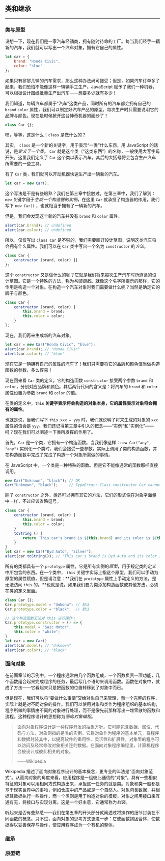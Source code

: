 ## 类和继承

---

### 类与原型

设想一下，现在我们是一家汽车经销商，拥有随时待命的工厂。每当我们经手一辆新的汽车，我们就可以写出一个汽车对象，拥有它自己的属性。

```javascript
let car = {
    brand: "Honda Civic",
    color: "blue"
};
```

如果只有寥寥几辆的汽车需求，那么这种办法尚可接受；但是，如果汽车订单多了起来，我们恐怕不能像这样一辆辆手工生产。JavaScript 赋予了我们一种机器，可以根据设计图纸批量生产出汽车——想要多少就有多少！

我们知道，每辆汽车都属于“汽车”这类产品，同时所有的汽车都会拥有自己的 `brand` `color` 属性，我们可以制定好汽车产品的原型，每次生产时只需要说明它的品牌与颜色。现在是时候掀开这台神奇机器的面纱了！

```javascript
class Car {};
```

嘿，等等，这是什么！`class` 是做什么的？

其实， `class` 是一个新的关键字，用于表示“一类”什么东西，用 JavaScript 的话说，是*定义了一个类*。 `Car` 就是这个类（“这类东西”）的名称，一般使用大写字母开头，这里我们定义了 `Car` 这个类以表示汽车。其后的大括号将会包含生产汽车所需要的一些工具。

有了 `Car` 类，我们就可以开动机器快速生产出一辆新的汽车。

```javascript
let car = new Car();
```

这个写法是不是有些眼熟？我们在第三章中接触过。在第三章中，我们了解到： `new` 关键字用于*生成一个构造器的实例*，在这里 `Car` 就承担了构造器的作用，我们写下 `new Car()` ，也就相当于拥有了一辆新的汽车。

但是，我们会发现这个新的汽车并没有 `brand` 和 `color` 属性。

```javascript
alert(car.brand); // undefined
alert(car.color); // undefined
```

所以，仅仅写出 `class Car` 是不够的，我们需要画好设计草图，说明这类汽车将会拥有什么属性。我们可以在 `Car` 类中写出一个名为 `constructor` 的*方法*。

```javascript
class Car {
    constructor (brand, color) {}
};
```

这个 `constructor` 又是做什么的呢？它就是我们将来每次生产汽车时所遵循的设计草图。它是一个特殊的方法，称为*构造函数*。就像这个名字所提示的那样，它的作用是构造一个对象。在构造一个汽车对象时我们需要做什么呢？当然是确定它的牌子与颜色。

```javascript
class Car {
    constructor (brand, color) {
        this.brand = brand;
        this.color = color;
    }
};
```

现在，我们再来生成新的汽车对象。

```javascript
let car = new Car("Honda Civic", "blue");
alert(car.brand); // "Honda Civic"
alert(car.color); // "blue"
```

现在它是一辆拥有自己的属性的汽车了！我们只需要将它的品牌和颜色值当做构造函数的参数，多么容易！

现在回来看 `Car` 类的定义。它的构造函数 `constructor` 接受两个参数 `brand` 和 `color`，分别对应品牌和颜色。其后两行代码的含义是：将汽车的 `brand` 和 `color` 属性设置为参数 `brand` 和 `color` 的值。

在类的定义中，**`this` 关键字表示将会构造的对象本身，它的属性表示对象将会拥有的属性。**

也就是说，当我们写下 `this.xxx = yyy` 时，我们就说明了将来生成的对象的 `xxx` 属性的值会是 `yyy`。我们还记得第三章中引入的概念——“实例”和“实例化”——吗？现在我们可以阐述一下类所发挥的作用了。

首先，`Car` 是一个类，它拥有一个构造函数。当我们像这样：`new Car("any", "any")` 实例化一个类时，我们会接受一些参数，实际上调用了类的构造函数，并在构造函数中完成了完成了构造一个对象所需做的事情。

在 JavaScript 中，一个类是一种特殊的函数。但是它不能像通常的函数那样直接调用。

```javascript
new Car("Unknown", "black"); // OK
Car("Unknown", "black");     // TypeError: Class constructor Car cannot be invoked without 'new'
```

除了 `constructor` 之外，类还可以拥有其它的方法，它们的形式像在对象字面量中一样，不过应该省略逗号。

```javascript
class Car {
    constructor (brand, color) {
        this.brand = brand;
        this.color = color;
    }
    toString () {
        return `This car's brand is ${this.brand} and its color is ${this.color}.`;
    }
}
let car = new Car("Byd Auto", "silver");
alert(car.toString()); // "This car's brand is Byd Auto and its color is silver."
```

所有的类都具有一个 `prototype` 属性，它是所有实例的*原型*，用于规定类的定义中所包含的东西。在一个类中， `this` 关键字实际上指这个原型。我们可以手动为原型的属性赋值，但是请注意：**我们在 `prototype` 属性上手动定义的方法，是无法访问 `this` 的。**也就是说，如果我们要为类添加构造函数或其他方法，必须在类的定义里面。

```javascript
class Car {};
Car.prototype.model = "Unkonw"; // 默认
Car.prototype.color = "black";  // 默认

// 这个构造函数无法对 this 进行操作！
Car.prototype.constructor = () => {
    this.model = "Saic Motor";
    this.color = "white";
}
let car = new Car()
alert(car.model); // "Unknown"
alert(car.color); // "black"
```





### 面向对象

在前面章节的示例中，一个程序通常由几个函数组成，一个函数负责一项功能，几个函数组合起来完成程序的任务，最后写几个语句来调用函数。函数在对象中，就成了方法——它看起来只是把函数的位置转移到了对象中而已。

但是现在，我们可以将“要做什么事情”交给对象自己来管理，而一个完整的程序，实际上就是对不同对象的操作。我们可以使用对象和类作为程序组织的基本结构，程序所做的事情由不同的对象进行处理，而不是像先前那样写出一堆零散的函数和流程。这种程序设计的思想称为*面向对象编程*。

> 面向对象程序设计是一种程序开发的抽象方针。它可能包含数据、属性、代码与方法，对象则指的是类的实例。它将对象作为程序的基本单元，将程序和数据封装其中，以提高软件的重用性、灵活性和扩展性，对象里的程序可以访问及经常修改对象相关连的数据。在面向对象程序编程里，计算机程序会被设计成彼此相关的对象。
>
> ——Wikipedia

Wikipedia 描述了面向对象程序设计的基本概念，更专业的叫法是“面向对象范式”。从面向对象的角度来看，应用程序是一组彼此通信的“对象”。具有一些相似特征的对象可以用相同方式构造出来，承担这一任务的就是类。对象和类一般都是基于现实世界中的事物，例如仓库中的产品或是一个自然人。对象包含数据，并根据其数据执行一些操作，而一个类则是用于构造对象的模板。对象之间用接口来互通有无，将接口与实现分离。这是一个好主意，它通常称为*封装*。

听起来是否有些熟悉——我们在第五章的开头部分就阐述过将操作的细节封装在不同函数的概念。只不过，面向对象的思考方式更进一步：它使函数抱团合体，使数据得以妥善保存与操作，使应用程序成为一个有机的整体。





### 继承







### 原型链







